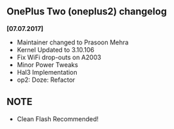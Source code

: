 ## OnePlus Two (oneplus2) changelog

**[07.07.2017]** 

- Maintainer changed to Prasoon Mehra
- Kernel Updated to 3.10.106
- Fix WiFi drop-outs on A2003 
- Minor Power Tweaks
- Hal3 Implementation
- op2: Doze: Refactor

## NOTE

- Clean Flash Recommended!
